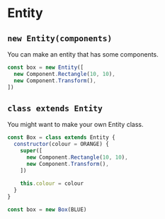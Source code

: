 # Entity

## `new Entity(components)`

You can make an entity that has some components.

```javascript
const box = new Entity([
  new Component.Rectangle(10, 10),
  new Component.Transform(),
])
```

## `class extends Entity`

You might want to make your own Entity class.

```javascript
const Box = class extends Entity {
  constructor(colour = ORANGE) {
    super([
      new Component.Rectangle(10, 10),
      new Component.Transform(),
    ])
    
    this.colour = colour
  }
}

const box = new Box(BLUE)
```

